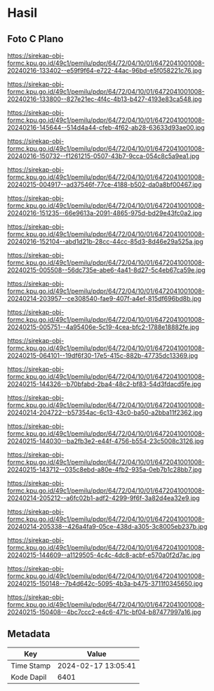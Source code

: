 # Hasil

## Foto C Plano

https://sirekap-obj-formc.kpu.go.id/49c1/pemilu/pdpr/64/72/04/10/01/6472041001008-20240216-133402--e59f9f64-e722-44ac-96bd-e5f058221c76.jpg

https://sirekap-obj-formc.kpu.go.id/49c1/pemilu/pdpr/64/72/04/10/01/6472041001008-20240216-133800--827e21ec-4f4c-4b13-b427-4193e83ca548.jpg

https://sirekap-obj-formc.kpu.go.id/49c1/pemilu/pdpr/64/72/04/10/01/6472041001008-20240216-145644--514d4a44-cfeb-4f62-ab28-63633d93ae00.jpg

https://sirekap-obj-formc.kpu.go.id/49c1/pemilu/pdpr/64/72/04/10/01/6472041001008-20240216-150732--f1261215-0507-43b7-9cca-054c8c5a9ea1.jpg

https://sirekap-obj-formc.kpu.go.id/49c1/pemilu/pdpr/64/72/04/10/01/6472041001008-20240215-004917--ad37546f-77ce-4188-b502-da0a8bf00467.jpg

https://sirekap-obj-formc.kpu.go.id/49c1/pemilu/pdpr/64/72/04/10/01/6472041001008-20240216-151235--66e9613a-2091-4865-975d-bd29e43fc0a2.jpg

https://sirekap-obj-formc.kpu.go.id/49c1/pemilu/pdpr/64/72/04/10/01/6472041001008-20240216-152104--abd1d21b-28cc-44cc-85d3-8d46e29a525a.jpg

https://sirekap-obj-formc.kpu.go.id/49c1/pemilu/pdpr/64/72/04/10/01/6472041001008-20240215-005508--56dc735e-abe6-4a41-8d27-5c4eb67ca59e.jpg

https://sirekap-obj-formc.kpu.go.id/49c1/pemilu/pdpr/64/72/04/10/01/6472041001008-20240214-203957--ce308540-fae9-407f-a4ef-815df696bd8b.jpg

https://sirekap-obj-formc.kpu.go.id/49c1/pemilu/pdpr/64/72/04/10/01/6472041001008-20240215-005751--4a95406e-5c19-4cea-bfc2-1788e18882fe.jpg

https://sirekap-obj-formc.kpu.go.id/49c1/pemilu/pdpr/64/72/04/10/01/6472041001008-20240215-064101--19df6f30-17e5-415c-882b-47735dc13369.jpg

https://sirekap-obj-formc.kpu.go.id/49c1/pemilu/pdpr/64/72/04/10/01/6472041001008-20240215-144326--b70bfabd-2ba4-48c2-bf83-54d3fdacd5fe.jpg

https://sirekap-obj-formc.kpu.go.id/49c1/pemilu/pdpr/64/72/04/10/01/6472041001008-20240214-204722--b57354ac-6c13-43c0-ba50-a2bba11f2362.jpg

https://sirekap-obj-formc.kpu.go.id/49c1/pemilu/pdpr/64/72/04/10/01/6472041001008-20240215-144030--ba2fb3e2-e44f-4756-b554-23c5008c3126.jpg

https://sirekap-obj-formc.kpu.go.id/49c1/pemilu/pdpr/64/72/04/10/01/6472041001008-20240215-143712--035c8ebd-a80e-4fb2-935a-0eb7b1c28bb7.jpg

https://sirekap-obj-formc.kpu.go.id/49c1/pemilu/pdpr/64/72/04/10/01/6472041001008-20240214-205212--a6fc02b1-adf2-4299-9f6f-3a82d4ea32e9.jpg

https://sirekap-obj-formc.kpu.go.id/49c1/pemilu/pdpr/64/72/04/10/01/6472041001008-20240214-205338--426a4fa9-05ce-438d-a305-3c8005eb237b.jpg

https://sirekap-obj-formc.kpu.go.id/49c1/pemilu/pdpr/64/72/04/10/01/6472041001008-20240215-144609--a1129505-4c4c-4dc8-acbf-e570a0f2d7ac.jpg

https://sirekap-obj-formc.kpu.go.id/49c1/pemilu/pdpr/64/72/04/10/01/6472041001008-20240215-150148--7b4d642c-5095-4b3a-b475-3711f0345650.jpg

https://sirekap-obj-formc.kpu.go.id/49c1/pemilu/pdpr/64/72/04/10/01/6472041001008-20240215-150408--4bc7ccc2-e4c6-471c-bf04-b87477997a16.jpg


## Metadata

| Key        | Value               |
| ---------- | ------------------- |
| Time Stamp | 2024-02-17 13:05:41 |
| Kode Dapil | 6401                |



